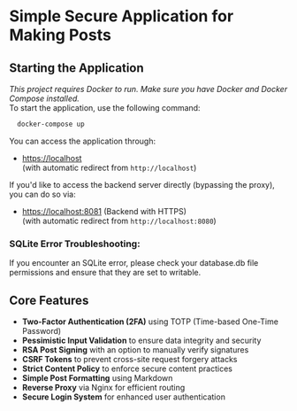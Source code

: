 # Simple Secure Application for Making Posts

## Starting the Application
*This project requires Docker to run. Make sure you have Docker and Docker Compose installed.* \
To start the application, use the following command:

```bash
  docker-compose up
```

You can access the application through:

- [https://localhost](https://localhost)  
  (with automatic redirect from `http://localhost`)

If you'd like to access the backend server directly (bypassing the proxy), you can do so via:

- [https://localhost:8081](https://localhost:8081) (Backend with HTTPS) \
  (with automatic redirect from `http://localhost:8080`)

### SQLite Error Troubleshooting:
If you encounter an SQLite error, please check your database.db file permissions and ensure that they are set to writable.

## Core Features

- **Two-Factor Authentication (2FA)** using TOTP (Time-based One-Time Password)
- **Pessimistic Input Validation** to ensure data integrity and security
- **RSA Post Signing** with an option to manually verify signatures
- **CSRF Tokens** to prevent cross-site request forgery attacks
- **Strict Content Policy** to enforce secure content practices
- **Simple Post Formatting** using Markdown
- **Reverse Proxy** via Nginx for efficient routing
- **Secure Login System** for enhanced user authentication